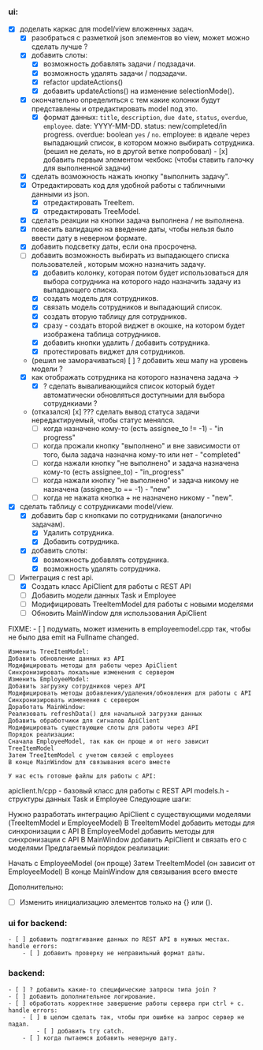 ### ui:
- [x] доделать каркас для model/view вложенных задач.
	- [x] разобраться с разметкой json элементов во view, может можно сделать лучше ?
	- [x] добавить слоты:
		- [x] возможность добавлять задачи / подзадачи.
		- [x] возможность удалять задачи / подзадачи.
		- [x] refactor updateActions()
		- [x] добавить updateActions() на изменение selectionMode(). 
	- [x] окончательно определиться с тем какие колонки будут представлены и отредактировать model под это.
		- [x] формат данных: `title`, `description`, `due date`, `status`, `overdue`, `employee`.
			date: YYYY-MM-DD.
			status: new/completed/in progress.
			overdue: boolean `yes` / `no`.
			employee: в идеале через выпадающий список, в котором можно выбирать сотрудника.
	(решил не делать, но в другой ветке попробовал) - [x] добавить первым элементом чекбокс (чтобы ставить галочку для выполненной задачи)
	- [x] сделать возможность нажать кнопку "выполнить задачу".
	- [x] Отредактировать код для удобной работы с табличными данными из json.
		- [x] отредактировать TreeItem.
		- [x] отредактировать TreeModel. 
	- [x] сделать реакции на кнопки задача выполнена / не выполнена. 
	- [x] повесить валидацию на введение даты, чтобы нельзя было ввести дату в неверном формате.
	- [x] добавить подсветку даты, если она просрочена.
	- [ ] добавить возможность выбирать из выпадающего списка пользователей , которым можно назначить задачу.
		- [x] добавить колонку, которая потом будет использоваться для выбора сотрудника на которого надо назначить задачу из выпадающего списка.
		- [x] создать модель для сотрудников.
		- [x] связать модель сотрудников и выпадающий список.
		- [x] создать вторую таблицу для сотрудников.
		- [x] сразу - создать второй виджет в окошке, на котором будет изображена таблица сотрудников.
		- [x] добавить кнопки удалить / добавить сотрудника.
		- [x] протестировать виджет для сотрудников.
	- (решил не заморачиваться) [ ] ? добавить хеш мапу на уровень модели ?
	- [x] как отображать сотрудника на которого назначена задача ->
		- [x] ? сделать вываливающийся список который будет автоматически обновляться доступными для выбора сотруднкиами ?
	- (отказался) [x] ??? сделать вывод статуса задачи нередактируемый, чтобы статус менялся.
		- [ ] когда назначено кому-то (есть assignee_to != -1) - "in progress"
		- [ ] когда прожали кнопку "выполнено" и вне зависимости от того, была задача назначна кому-то или нет - "completed"
		- [ ] когда нажали кнопку "не выполнено" и задача назначена кому-то (есть assignee_to)  - "in_progress"
		- [ ] когда нажали кнопку "не выполнено" и задача никому не назначена (assignee_to == -1) - "new"
		- [ ] когда не нажата кнопка + не назначено никому - "new".
- [x] сделать таблицу с сотрудниками model/view.
	- [x] добавить бар с кнопками по сотрудниками (аналогично задачам).
		- [x] Удалить сотрудника.
		- [x] Добавить сотрудника.
	- [x] добавить слоты:
		- [x] возможность добавлять сотрудника.
		- [x] возможность удалять сотрудника.

- [ ] Интеграция с rest api.
	- [x] Создать класс ApiClient для работы с REST API
	- [ ] Добавить модели данных Task и Employee
	- [ ] Модифицировать TreeItemModel для работы с новыми моделями
	- [ ] Обновить MainWindow для использования ApiClient

FIXME:
	- [ ] подумать, может изменить в employeemodel.cpp так, чтобы не было два emit на Fullname changed.

	Изменить TreeItemModel:
	Добавить обновление данных из API
	Модифицировать методы для работы через ApiClient
	Синхронизировать локальные изменения с сервером
	Изменить EmployeeModel:
	Добавить загрузку сотрудников через API
	Модифицировать методы добавления/удаления/обновления для работы с API
	Синхронизировать изменения с сервером
	Доработать MainWindow:
	Реализовать refreshData() для начальной загрузки данных
	Добавить обработчики для сигналов ApiClient
	Модифицировать существующие слоты для работы через API
	Порядок реализации:
	Сначала EmployeeModel, так как он проще и от него зависит TreeItemModel
	Затем TreeItemModel с учетом связей с employees
	В конце MainWindow для связывания всего вместе

	У нас есть готовые файлы для работы с API:

apiclient.h/cpp - базовый класс для работы с REST API
models.h - структуры данных Task и Employee
Следующие шаги:

Нужно разработать интеграцию ApiClient с существующими моделями (TreeItemModel и EmployeeModel)
В TreeItemModel добавить методы для синхронизации с API
В EmployeeModel добавить методы для синхронизации с API
В MainWindow добавить ApiClient и связать его с моделями
Предлагаемый порядок реализации:

Начать с EmployeeModel (он проще)
Затем TreeItemModel (он зависит от EmployeeModel)
В конце MainWindow для связывания всего вместе


Дополнительно:
- [ ] Изменить инициализацию элементов только на {} или ().
### ui for backend:
	- [ ] добавить подтягивание данных по REST API в нужных местах.
	handle errors:
		- [ ] добавить проверку не неправильный формат даты. 
### backend:
	- [ ] ? добавить какие-то специфические запросы типа join ?
	- [ ] добавить дополнительное логирование.
	- [ ] обработать корректное завершение работы сервера при ctrl + c.
	handle errors:
		- [ ] в целом сделать так, чтобы при ошибке на запрос сервер не падал.
			- [ ] добавить try catch.
		- [ ] когда пытаемся добавить неверную дату.
